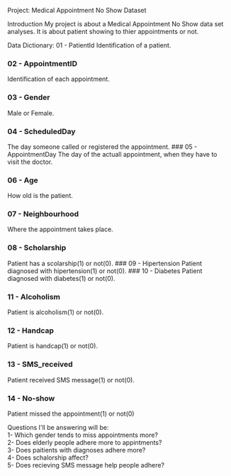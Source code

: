 Project: Medical Appointment No Show Dataset

Introduction
My project is about a Medical Appointment No Show data set analyses. It is about patient showing to thier appointments or not.

Data Dictionary:
01 - PatientId
Identification of a patient.
### 02 - AppointmentID
Identification of each appointment.
### 03 - Gender
Male or Female.
### 04 - ScheduledDay
The day someone called or registered the appointment. ### 05 - AppointmentDay
The day of the actuall appointment, when they have to visit the doctor.
### 06 - Age
How old is the patient.
### 07 - Neighbourhood
Where the appointment takes place.
### 08 - Scholarship
Patient has a scolarship(1) or not(0). ### 09 - Hipertension
Patient diagnosed with hipertension(1) or not(0). ### 10 - Diabetes
Patient diagnosed with diabetes(1) or not(0).
### 11 - Alcoholism
Patient is alcoholism(1) or not(0).
### 12 - Handcap
Patient is handcap(1) or not(0).
### 13 - SMS_received
Patient received SMS message(1) or not(0).
### 14 - No-show
Patient missed the appointment(1) or not(0)

Questions I'll be answering will be:  
1- Which gender tends to miss appointments more?  
2- Does elderly people adhere more to appintments?  
3- Does paitients with diagnoses adhere more?  
4- Does schalorship affect?  
5- Does recieving SMS message help people adhere?  

